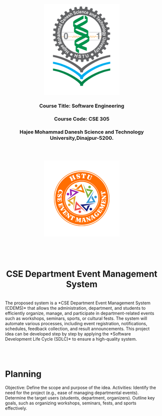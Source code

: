 <p align="center">
  <img src="HSTU_Logo.png" alt="HSTU Logo" width="250" height="300">
</p>

<h3 align="center">
  Course Title: Software Engineering
</h3>

<h3 align="center">
  Course Code: CSE 305
</h3>

<h3 align="center">
  Hajee Mohammad Danesh Science and Technology University,Dinajpur-5200.
</h3>
<br><br>


<p align="center">
  <img src="Event.png" alt="HSTU Logo" width="250" height="250">
</p>

<br><br><br>

<h1 align="center">CSE Department Event Management System</h1>

<br>
The proposed system is a *CSE Department Event Management System (CDEMS)* that allows the administration, department, and students to efficiently organize, manage, and participate in department-related events such as workshops, seminars, sports, or cultural fests. The system will automate various processes, including event registration, notifications, schedules, feedback collection, and result announcements. This project idea can be developed step by step by applying the *Software Development Life Cycle (SDLC)* to ensure a high-quality system.
<br><br><br>

<br>
<h1>Planning</h1>
Objective: Define the scope and purpose of the idea.
Activities:
Identify the need for the project (e.g., ease of managing departmental events).
Determine the target users (students, department, organizers).
Outline key goals, such as organizing workshops, seminars, fests, and sports effectively.
<br>
